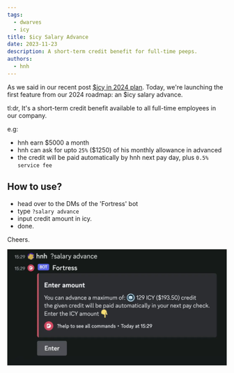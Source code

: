 ```yaml
---
tags:
  - dwarves
  - icy
title: $icy Salary Advance
date: 2023-11-23
description: A short-term credit benefit for full-time peeps.
authors:
  - hnh
---
```


As we said in our recent post [$icy in 2024 plan](). Today, we're launching the first feature from our 2024 roadmap: an $icy salary advance.

tl:dr, It's a short-term credit benefit available to all full-time employees in our company.

e.g:
- hnh earn $5000 a month
- hnh can ask for upto `25%` ($1250) of his monthly allowance in advanced
- the credit will be paid automatically by hnh next pay day, plus `0.5% service fee`

## How to use?
- head over to the DMs of the 'Fortress' bot
- type `?salary advance`
- input credit amount in icy.
- done.

Cheers.

![](assets/salary-advance.webp)
